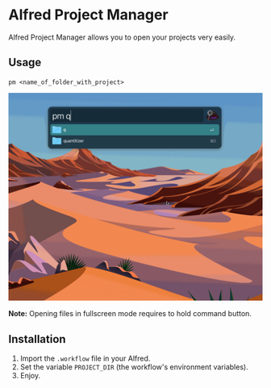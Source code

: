 # Alfred Project Manager

Alfred Project Manager allows you to open your projects very easily.  

## Usage
```
pm <name_of_folder_with_project>
```

![Alt Text](examples/Example.gif)

**Note:** Opening files in fullscreen mode requires to hold command button.

## Installation
1. Import the `.workflow` file in your Alfred.
2. Set the variable `PROJECT_DIR` (the workflow's environment variables).
3. Enjoy.

